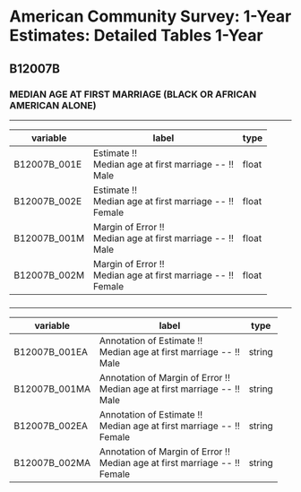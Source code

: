 # American Community Survey: 1-Year Estimates: Detailed Tables 1-Year

## B12007B

### MEDIAN AGE AT FIRST MARRIAGE (BLACK OR AFRICAN AMERICAN ALONE)

___

| variable | label | type |
| ----- | ----- | ----- |
| B12007B_001E | Estimate !!<br>Median age at first marriage -- !!<br>Male | float |
| B12007B_002E | Estimate !!<br>Median age at first marriage -- !!<br>Female | float |
| B12007B_001M | Margin of Error !!<br>Median age at first marriage -- !!<br>Male | float |
| B12007B_002M | Margin of Error !!<br>Median age at first marriage -- !!<br>Female | float |
### 

___

| variable | label | type |
| ----- | ----- | ----- |
| B12007B_001EA | Annotation of Estimate !!<br>Median age at first marriage -- !!<br>Male | string |
| B12007B_001MA | Annotation of Margin of Error !!<br>Median age at first marriage -- !!<br>Male | string |
| B12007B_002EA | Annotation of Estimate !!<br>Median age at first marriage -- !!<br>Female | string |
| B12007B_002MA | Annotation of Margin of Error !!<br>Median age at first marriage -- !!<br>Female | string |

